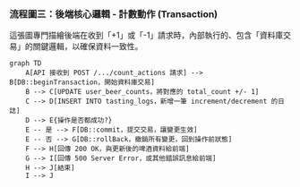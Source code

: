 ### 流程圖三：後端核心邏輯 - 計數動作 (Transaction)

這張圖專門描繪後端在收到「+1」或「-1」請求時，內部執行的、包含「資料庫交易」的關鍵邏輯，以確保資料一致性。

```mermaid
graph TD
    A[API 接收到 POST /.../count_actions 請求] --> B[DB::beginTransaction，開始資料庫交易]
    B --> C[UPDATE user_beer_counts，將對應的 total_count +/- 1]
    C --> D[INSERT INTO tasting_logs，新增一筆 increment/decrement 的日誌]
    D --> E{操作是否都成功?}
    E -- 是 --> F[DB::commit，提交交易，讓變更生效]
    E -- 否 --> G[DB::rollBack，撤銷所有變更，回到操作前狀態]
    F --> H[回傳 200 OK，與更新後的啤酒資料給前端]
    G --> I[回傳 500 Server Error，或其他錯誤訊息給前端]
    H --> J[結束]
    I --> J
```